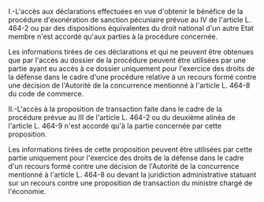 I.-L'accès aux déclarations effectuées en vue d'obtenir le bénéfice de la procédure d'exonération de sanction pécuniaire prévue au IV de l'article L. 464-2 ou par des dispositions équivalentes du droit national d'un autre Etat membre n'est accordé qu'aux parties à la procédure concernée.


Les informations tirées de ces déclarations et qui ne peuvent être obtenues que par l'accès au dossier de la procédure peuvent être utilisées par une partie ayant eu accès à ce dossier uniquement pour l'exercice des droits de la défense dans le cadre d'une procédure relative à un recours formé contre une décision de l'Autorité de la concurrence mentionné à l'article L. 464-8 du code de commerce.


II.-L'accès à la proposition de transaction faite dans le cadre de la procédure prévue au III de l'article L. 464-2 ou du deuxième alinéa de l'article L. 464-9 n'est accordé qu'à la partie concernée par cette proposition.


Les informations tirées de cette proposition peuvent être utilisées par cette partie uniquement pour l'exercice des droits de la défense dans le cadre d'un recours formé contre une décision de l'Autorité de la concurrence mentionné à l'article L. 464-8 ou devant la juridiction administrative statuant sur un recours contre une proposition de transaction du ministre chargé de l'économie.

